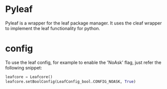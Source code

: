 # Pyleaf
Pyleaf is a wrapper for the leaf package manager. It uses the cleaf wrapper to implement the leaf functionality for python.

# config
To use the leaf config, for example to enable the 'NoAsk' flag, just refer the following snippet:
```python
leafcore = Leafcore()
leafcore.setBoolConfig(LeafConfig_bool.CONFIG_NOASK, True)
```
